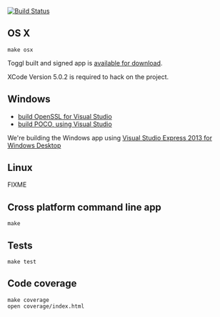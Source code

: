 [![Build Status](https://travis-ci.org/toggl/toggldesktop.png)](https://travis-ci.org/toggl/toggldesktop)

OS X
----
```
make osx
```
Toggl built and signed app is [available for download](https://www.toggl.com/api/v8/installer?platform=darwin&app=td&channel=stable).

XCode Version 5.0.2 is required to hack on the project.

Windows
-------
* [build OpenSSL for Visual Studio](http://developer.covenanteyes.com/building-openssl-for-visual-studio/)
* [build POCO, using Visual Studio](https://github.com/pocoproject/poco/blob/develop/README)

We're building the Windows app using [Visual Studio Express 2013 for Windows Desktop](http://www.microsoft.com/en-us/download/details.aspx?id=40787)

Linux
-----
FIXME


Cross platform command line app
-------------------------------
```
make
```


Tests
-----
```
make test
```

Code coverage
-------------
```
make coverage
open coverage/index.html
```

